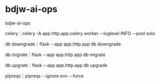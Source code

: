 # bdjw-ai-ops

bdjw-ai-ops

celery：celery -A app.http.app.celery worker --loglevel INFO --pool solo

db downgrade：flask --app app.http.app db downgrade

db migrate：flask --app app.http.app db migrate

db upgrate：flask --app app.http.app db upgrade

pipreqs：pipreqs --ignore env --force
